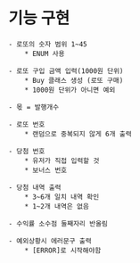 # 기능 구현
    - 로또의 숫자 범위 1~45
        * ENUM 사용

    - 로또 구입 금액 입력(1000원 단위)
        * Buy 클래스 생성 (로또 구매)
        * 1000원 단위가 아니면 예외

    - 몫 = 발행개수

    - 로또 번호
        * 랜덤으로 중복되지 않게 6개 출력

    - 당첨 번호
        * 유저가 직접 입력할 것
        * 보너스 번호

    - 당첨 내역 출력
        * 3~6개 일치 내역 확인
        * 1~2개 내역은 없음

    - 수익률 소수점 둘째자리 반올림

    - 예외상황시 에러문구 출력
        * [ERROR]로 시작해야함